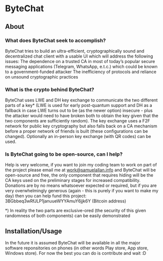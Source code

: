 # ByteChat
## About
### What does ByteChat seek to accomplish?
ByteChat tries to build an ultra-efficient, cryptographically sound and decentralized chat client with a usable UI which will address the following issues:
The dependence on a trusted CA in most of today’s popular secure messaging applications (Telegram, WhatsApp, e.t.c.) which could be known to a government-funded attacker
The inefficiency of protocols and reliance on unsound cryptographic practices


### What is the crypto behind ByteChat?
ByteChat uses LWE and DH key exchange to communicate the two different parts of a key* (LWE is used for early post-quantum support and DH as a fallback in case LWE turns out to be (as the newer option) insecure - plus the attacker would need to have broken both to obtain the key given that the two components are sufficiently random). The key exchange uses a F2F network for public key cryptography but also falls back on a CA mechanism before a proper network of friends is built (these configurations can be changed). Optionally an in-person key exchange (with QR codes) can be used.

### Is ByteChat going to be open-source, can I help?
Help is very welcome, if you want to join my coding team to work on part of the project please email me at work@samuelallan.info and ByteChat will be open-source and free, the only component that requires hiding will be the CA keys used on the preliminary stages for increased compatibility. Donations are by no means whatsoever expected or required, but if you are very overwhelmingly generous (again - this is purely if you want to make my day) then you can help fund this project: 3BGbbeq3wRfJLP1januueWYYAmuY6jjk6Y (Bitcoin address)

*) In reality the two parts are exclusive-ored (the security of this given randomness of both components) can be easily demonstrated

## Installation/Usage
In the future it is assumed ByteChat will be available in all the major software reponsitories on phones (in other words Play store, App store, Windows store). For now the best you can do is contribute and wait :D
